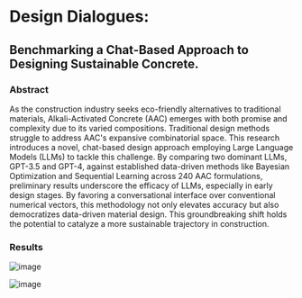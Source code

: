 # Design Dialogues:
## Benchmarking a Chat-Based Approach to Designing Sustainable Concrete.

### Abstract
As the construction industry seeks eco-friendly alternatives to traditional materials, Alkali-Activated Concrete (AAC) emerges with both promise and complexity due to its varied compositions. Traditional design methods struggle to address AAC's expansive combinatorial space. This research introduces a novel, chat-based design approach employing Large Language Models (LLMs) to tackle this challenge. By comparing two dominant LLMs, GPT-3.5 and GPT-4, against established data-driven methods like Bayesian Optimization and Sequential Learning across 240 AAC formulations, preliminary results underscore the efficacy of LLMs, especially in early design stages. By favoring a conversational interface over conventional numerical vectors, this methodology not only elevates accuracy but also democratizes data-driven material design. This groundbreaking shift holds the potential to catalyze a more sustainable trajectory in construction.

### Results
![image](https://github.com/BAMcvoelker/Is-ChatGPT-all-you-need-for-Alkali-Activated-Concrete-Design-/assets/71640597/01d9f187-5f23-41d0-b039-a33749b9cf1a)

![image](https://github.com/BAMcvoelker/Is-ChatGPT-all-you-need-for-Alkali-Activated-Concrete-Design-/assets/71640597/9d7c7ef2-5771-4261-82c0-fc7e6485281d)
